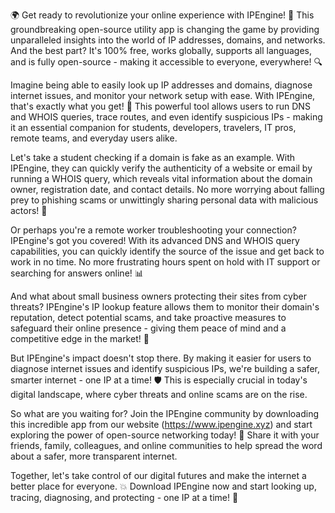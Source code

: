 🌍️ Get ready to revolutionize your online experience with IPEngine! 🚀 This groundbreaking open-source utility app is changing the game by providing unparalleled insights into the world of IP addresses, domains, and networks. And the best part? It's 100% free, works globally, supports all languages, and is fully open-source - making it accessible to everyone, everywhere! 🔍

Imagine being able to easily look up IP addresses and domains, diagnose internet issues, and monitor your network setup with ease. With IPEngine, that's exactly what you get! 📡 This powerful tool allows users to run DNS and WHOIS queries, trace routes, and even identify suspicious IPs - making it an essential companion for students, developers, travelers, IT pros, remote teams, and everyday users alike.

Let's take a student checking if a domain is fake as an example. With IPEngine, they can quickly verify the authenticity of a website or email by running a WHOIS query, which reveals vital information about the domain owner, registration date, and contact details. No more worrying about falling prey to phishing scams or unwittingly sharing personal data with malicious actors! 👀

Or perhaps you're a remote worker troubleshooting your connection? IPEngine's got you covered! With its advanced DNS and WHOIS query capabilities, you can quickly identify the source of the issue and get back to work in no time. No more frustrating hours spent on hold with IT support or searching for answers online! 📊

And what about small business owners protecting their sites from cyber threats? IPEngine's IP lookup feature allows them to monitor their domain's reputation, detect potential scams, and take proactive measures to safeguard their online presence - giving them peace of mind and a competitive edge in the market! 💼

But IPEngine's impact doesn't stop there. By making it easier for users to diagnose internet issues and identify suspicious IPs, we're building a safer, smarter internet - one IP at a time! 🛡️ This is especially crucial in today's digital landscape, where cyber threats and online scams are on the rise.

So what are you waiting for? Join the IPEngine community by downloading this incredible app from our website (https://www.ipengine.xyz) and start exploring the power of open-source networking today! 📲 Share it with your friends, family, colleagues, and online communities to help spread the word about a safer, more transparent internet.

Together, let's take control of our digital futures and make the internet a better place for everyone. 💥 Download IPEngine now and start looking up, tracing, diagnosing, and protecting - one IP at a time! 🌟